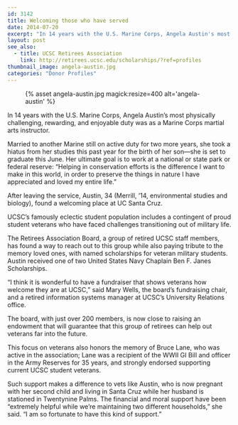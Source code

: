 ```yaml
---
id: 3142
title: Welcoming those who have served
date: 2014-07-20
excerpt: "In 14 years with the U.S. Marine Corps, Angela Austin's most physically challenging, rewarding, and enjoyable duty was as a Marine Corps martial arts instructor."
layout: post
see_also:
  - title: UCSC Retirees Association
    link: http://retirees.ucsc.edu/scholarships/?ref=profiles
thumbnail_image: angela-austin.jpg
categories: "Donor Profiles"
---
```


<figure class="inline-image right">
{% asset angela-austin.jpg magick:resize=400 alt='angela-austin' %}
<figcaption></figcaption></figure>

In 14 years with the U.S. Marine Corps, Angela Austin&#8217;s most physically challenging, rewarding, and enjoyable duty was as a Marine Corps martial arts instructor.

Married to another Marine still on active duty for two more years, she took a hiatus from her studies this past year for the birth of her son—she is set to graduate this June. Her ultimate goal is to work at a national or state park or federal reserve: &#8220;Helping in conservation efforts is the difference I want to make in this world, in order to preserve the things in nature I have appreciated and loved my entire life.&#8221;

After leaving the service, Austin, 34 (Merrill, &#8217;14, environmental studies and biology), found a welcoming place at UC Santa Cruz.

UCSC&#8217;s famously eclectic student population includes a contingent of proud student veterans who have faced challenges transitioning out of military life.

The Retirees Association Board, a group of retired UCSC staff members, has found a way to reach out to this group while also paying tribute to the memory loved ones, with named scholarships for veteran military students. Austin received one of two United States Navy Chaplain Ben F. Janes Scholarships.

&#8220;I think it is wonderful to have a fundraiser that shows veterans how welcome they are at UCSC,&#8221; said Mary Wells, the board&#8217;s fundraising chair, and a retired information systems manager at UCSC&#8217;s University Relations office.

The board, with just over 200 members, is now close to raising an endowment that will guarantee that this group of retirees can help out veterans far into the future.

This focus on veterans also honors the memory of Bruce Lane, who was active in the association; Lane was a recipient of the WWII GI Bill and officer in the Army Reserves for 35 years, and strongly endorsed supporting current UCSC student veterans.

Such support makes a difference to vets like Austin, who is now pregnant with her second child and living in Santa Cruz while her husband is stationed in Twentynine Palms. The financial and moral support have been &#8220;extremely helpful while we&#8217;re maintaining two different households,&#8221; she said. &#8220;I am so fortunate to have this kind of support.&#8221;
